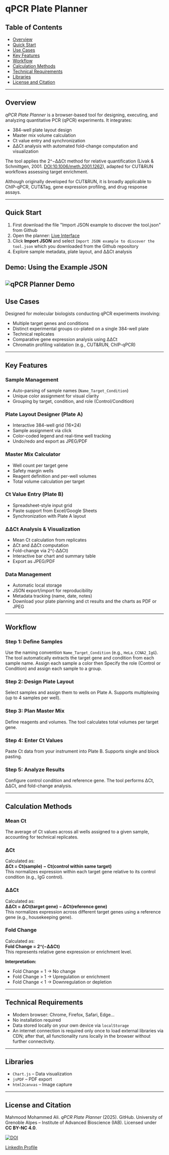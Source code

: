 # qPCR Plate Planner

## Table of Contents
- [Overview](#overview)
- [Quick Start](#quick-start)
- [Use Cases](#use-cases)
- [Key Features](#key-features)
- [Workflow](#workflow)
- [Calculation Methods](#calculation-methods)
- [Technical Requirements](#technical-requirements)
- [Libraries](#libraries)
- [License and Citation](#license-and-citation)

---

## Overview

*qPCR Plate Planner* is a browser-based tool for designing, executing, and analyzing quantitative PCR (qPCR) experiments. It integrates:

- 384-well plate layout design  
- Master mix volume calculation  
- Ct value entry and synchronization  
- ΔΔCt analysis with automated fold-change computation and visualization  

The tool applies the 2^−ΔΔCt method for relative quantification (Livak & Schmittgen, 2001. [DOI:10.1006/meth.2001.1262](https://doi.org/10.1006/meth.2001.1262)), adapted for CUT&RUN workflows assessing target enrichment.

Although originally developed for CUT&RUN, it is broadly applicable to ChIP-qPCR, CUT&Tag, gene expression profiling, and drug response assays.

---

## Quick Start
1. First download the file "Import JSON example to discover the tool.json" from Github
2. Open the planner: [Live Interface](https://mahmood-m-ali.github.io/qPCR-plate-planner/)  
3. Click **Import JSON** and select `Import JSON example to discover the tool.json` which you downloaded from the Github repository  
4. Explore sample metadata, plate layout, and ΔΔCt analysis

## Demo: Using the Example JSON

![qPCR Planner Demo](assets/qPCR-demo.gif)
---

## Use Cases

Designed for molecular biologists conducting qPCR experiments involving:

- Multiple target genes and conditions  
- Distinct experimental groups co-plated on a single 384-well plate  
- Technical replicates  
- Comparative gene expression analysis using ΔΔCt  
- Chromatin profiling validation (e.g., CUT&RUN, ChIP-qPCR)

---

## Key Features

### Sample Management
- Auto-parsing of sample names (`Name_Target_Condition`)  
- Unique color assignment for visual clarity  
- Grouping by target, condition, and role (Control/Condition)

### Plate Layout Designer (Plate A)
- Interactive 384-well grid (16×24)  
- Sample assignment via click  
- Color-coded legend and real-time well tracking  
- Undo/redo and export as JPEG/PDF

### Master Mix Calculator
- Well count per target gene  
- Safety margin wells  
- Reagent definition and per-well volumes  
- Total volume calculation per target

### Ct Value Entry (Plate B)
- Spreadsheet-style input grid  
- Paste support from Excel/Google Sheets  
- Synchronization with Plate A layout

### ΔΔCt Analysis & Visualization
- Mean Ct calculation from replicates  
- ΔCt and ΔΔCt computation  
- Fold-change via 2^(-ΔΔCt)  
- Interactive bar chart and summary table  
- Export as JPEG/PDF

### Data Management
- Automatic local storage  
- JSON export/import for reproducibility  
- Metadata tracking (name, date, notes)
- Download your plate planning and ct results and the charts as PDF or JPEG

---

## Workflow

### Step 1: Define Samples
Use the naming convention `Name_Target_Condition` (e.g., `HeLa_CCNA2_IgG`). The tool automatically extracts the target gene and condition from each sample name. Assign each sample a color then Specify the role (Control or Condition) and assign each sample to a group.

### Step 2: Design Plate Layout
Select samples and assign them to wells on Plate A. Supports multiplexing (up to 4 samples per well).

### Step 3: Plan Master Mix
Define reagents and volumes. The tool calculates total volumes per target gene.

### Step 4: Enter Ct Values
Paste Ct data from your instrument into Plate B. Supports single and block pasting.

### Step 5: Analyze Results
Configure control condition and reference gene. The tool performs ΔCt, ΔΔCt, and fold-change analysis.

---

## Calculation Methods

### Mean Ct  
The average of Ct values across all wells assigned to a given sample, accounting for technical replicates.

### ΔCt  
Calculated as:  
**ΔCt = Ct(sample) − Ct(control within same target)**  
This normalizes expression within each target gene relative to its control condition (e.g., IgG control).

### ΔΔCt  
Calculated as:  
**ΔΔCt = ΔCt(target gene) − ΔCt(reference gene)**  
This normalizes expression across different target genes using a reference gene (e.g., housekeeping gene).

### Fold Change  
Calculated as:  
**Fold Change = 2^(−ΔΔCt)**  
This represents relative gene expression or enrichment level.

**Interpretation:**
- Fold Change = 1 → No change  
- Fold Change > 1 → Upregulation or enrichment  
- Fold Change < 1 → Downregulation or depletion

---

## Technical Requirements

- Modern browser: Chrome, Firefox, Safari, Edge...  
- No installation required  
- Data stored locally on your own device via `localStorage`  
- An internet connection is required only once to load external libraries via CDN; after that, all functionality runs locally in the browser without further connectivity.
  
---

## Libraries

- `Chart.js` – Data visualization  
- `jsPDF` – PDF export  
- `html2canvas` – Image capture

---

## License and Citation

Mahmood Mohammed Ali. *qPCR Plate Planner* (2025). GitHub. University of Grenoble Alpes – Institute of Advanced Bioscience (IAB). Licensed under **CC BY-NC 4.0**.

[![DOI](https://zenodo.org/badge/DOI/10.5281/zenodo.17410644.svg)](https://doi.org/10.5281/zenodo.17410644)

[LinkedIn Profile](https://www.linkedin.com/in/mahmood-mohammed-ali-20334b205)
